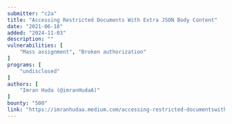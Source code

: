 ```yaml
---
submitter: "c2a"
title: "Accessing Restricted Documents With Extra JSON Body Content"
date: "2021-06-18"
added: "2024-11-03"
description: ""
vulnerabilities: [
    "Mass assignment", "Broken authorization"
]
programs: [
    "undisclosed"
]
authors: [
    "Imran Huda (@imranHudaA)"
]
bounty: "500"
link: "https://imranhudaa.medium.com/accessing-restricted-documentswith-extra-json-body-content-c59bc7224189"
---
```




